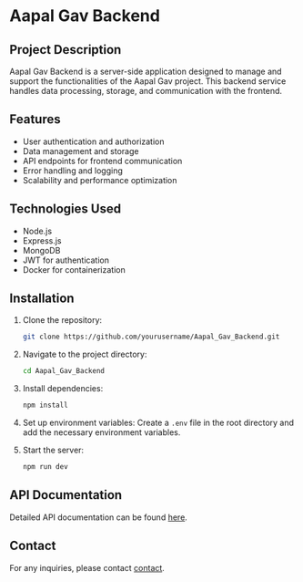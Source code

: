 # Aapal Gav Backend

## Project Description
Aapal Gav Backend is a server-side application designed to manage and support the functionalities of the Aapal Gav project. This backend service handles data processing, storage, and communication with the frontend.

## Features
- User authentication and authorization
- Data management and storage
- API endpoints for frontend communication
- Error handling and logging
- Scalability and performance optimization

## Technologies Used
- Node.js
- Express.js
- MongoDB
- JWT for authentication
- Docker for containerization

## Installation

1. Clone the repository:
    ```bash
    git clone https://github.com/yourusername/Aapal_Gav_Backend.git
    ```

2. Navigate to the project directory:
    ```bash
    cd Aapal_Gav_Backend
    ```

3. Install dependencies:
    ```bash
    npm install
    ```

4. Set up environment variables:
    Create a `.env` file in the root directory and add the necessary environment variables.

5. Start the server:
    ```bash
    npm run dev
    ```

## API Documentation
Detailed API documentation can be found [here](link-to-api-docs).

## Contact
For any inquiries, please contact [contact](mailto:sutarswapnil322@gmail.com).
